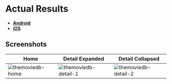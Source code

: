 # Actual Results

- [**Android**](https://drive.google.com/file/d/1vcYK1dsWEIClCNmptfjiCO5NX2O4GljC/view?usp=sharing)
- [**iOS**](https://drive.google.com/file/d/1MS7GFx0RGoImn7DHbE9jJj3foovkTmDi/view?usp=sharing)

## Screenshots

| Home | Detail Expanded  |  Detail Collapsed  |
|---------|---------|------------|
| ![themoviedb-home](https://github.com/user-attachments/assets/99e951e2-fb0b-45c1-a5f8-976ef9a5572c) | ![themoviedb-detail-1](https://github.com/user-attachments/assets/b4700678-09f3-4fed-8d45-8e7a346aab5e) |  ![themoviedb-detail-2](https://github.com/user-attachments/assets/88050893-5de9-4a13-bdb7-8703d59fb48f)  |

